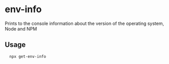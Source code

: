 # env-info
Prints to the console information about the version of the operating system, Node and NPM
## Usage
```
  npx get-env-info
```